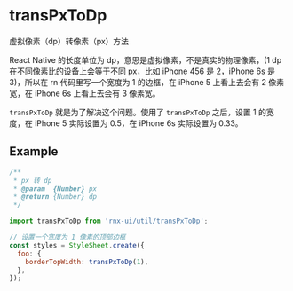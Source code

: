 # transPxToDp

虚拟像素（dp）转像素（px）方法

React Native 的长度单位为 dp，意思是虚拟像素，不是真实的物理像素，(1 dp 在不同像素比的设备上会等于不同 px，比如 iPhone 456 是 2，iPhone 6s 是 3)，所以在 rn 代码里写一个宽度为 1 的边框，在 iPhone 5 上看上去会有 2 像素宽，在 iPhone 6s 上看上去会有 3 像素宽。

`transPxToDp` 就是为了解决这个问题。使用了 `transPxToDp` 之后，设置 1 的宽度，在 iPhone 5 实际设置为 0.5，在 iPhone 6s 实际设置为 0.33。

## Example

```js
/**
 * px 转 dp
 * @param  {Number} px
 * @return {Number} dp
 */

import transPxToDp from 'rnx-ui/util/transPxToDp';

// 设置一个宽度为 1 像素的顶部边框
const styles = StyleSheet.create({
  foo: {
    borderTopWidth: transPxToDp(1),
  },
});
```
